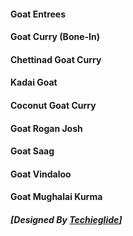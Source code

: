 #### Goat Entrees 
#### Goat Curry (Bone-In) 
#### Chettinad Goat Curry 
#### Kadai Goat 
#### Coconut Goat Curry 
#### Goat Rogan Josh 
#### Goat Saag 
#### Goat Vindaloo 
#### Goat Mughalai Kurma 
##### [Designed By [Techieglide](https://web.archive.org/web/20220926123855/https://www.techieglide.com/)]
